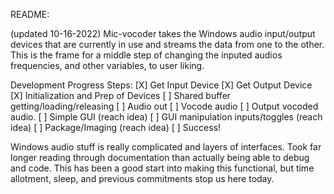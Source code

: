 README:

(updated 10-16-2022)
Mic-vocoder takes the Windows audio input/output devices that are currently in use and streams the data from one to the other. 
This is the frame for a middle step of changing the inputed audios frequencies, and other variables, to user liking.

Development Progress Steps:
[X] Get Input Device 
[X] Get Output Device
[X] Initialization and Prep of Devices
[ ] Shared buffer getting/loading/releasing
[ ] Audio out
[ ] Vocode audio
[ ] Output vocoded audio. 
[ ] Simple GUI (reach idea)
[ ] GUI manipulation inputs/toggles (reach idea)
[ ] Package/Imaging (reach idea)
[ ] Success!


Windows audio stuff is really complicated and layers of interfaces. 
Took far longer reading through documentation than actually being able to debug and code.
This has been a good start into making this functional, but time allotment, sleep, and previous commitments stop us here today.
